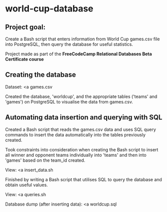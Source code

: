 # world-cup-database


## Project goal: 
Create a Bash script that enters information from World Cup games.csv file into PostgreSQL, then query the database for useful statistics.

Project made as part of the <b> FreeCodeCamp Relational Databases Beta Certificate course </b>


## Creating the database

Dataset:  <a games.csv </a>

Created the database, 'worldcup', and the appropriate tables ('teams' and 'games') on PostgreSQL to visualise the data from games.csv.

## Automating data insertion and querying with SQL
Created a Bash script that reads the games.csv data and uses SQL query commands to insert the data automatically into the tables previously created.

Took constraints into consideration when creating the Bash script to insert all winner and opponent teams individually into 'teams' and then into 'games' based on the team_id created.

View: <a insert_data.sh
  </a>
  
Finished by writing a Bash script that utilises SQL to query the database and obtain useful values.

View: <a queries.sh
  </a>

Database dump (after inserting data): <a  worldcup.sql </a>
